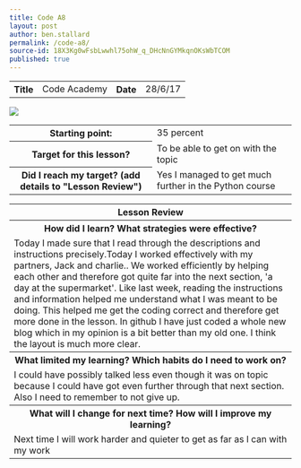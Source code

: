 ```yaml
---
title: Code A8
layout: post
author: ben.stallard
permalink: /code-a8/
source-id: 18X3Kg0wFsbLwwhl75ohW_q_DHcNnGYMkqnOKsWbTCOM
published: true
---
```

<table>
  <tr>
    <th>Title</th>
    <td>Code Academy</td>
    <th>Date</th>
    <td>28/6/17</td>
  </tr>
</table>
<img src="https://github.com/benstallard/benstallard04.github.io/blob/master/public/Screen%20Shot%202017-06-28%20at%2012.00.07.png?raw=true" />



<table>
  <tr>
    <th>Starting point:</th>
    <td>35 percent</td>
  </tr>
  <tr>
    <th>Target for this lesson?</th>
    <td>To be  able to get on with the topic</td>
  </tr>
  <tr>
    <th>Did I reach my target? 
(add details to "Lesson Review")</th>
    <td> Yes I managed to get much further in the Python course</td>
  </tr>
</table>


<table>
  <tr>
    <th>Lesson Review</th>
  </tr>
  <tr>
    <th>How did I learn? What strategies were effective? </th>
  </tr>
  <tr>
    <td>Today I made sure that I read through the descriptions and instructions precisely.Today I worked effectively with my partners, Jack and charlie.. We worked efficiently by helping each other and therefore got quite far into the next section, 'a day at the supermarket'. Like last week, reading the instructions and information helped me understand what I was meant to be doing. This helped me get the coding correct and therefore get more done in the lesson.
In github I have just coded a whole new blog which in my opinion is a bit better than my old one. I think the layout is much more clear.


</td>
  </tr>
  <tr>
    <th>What limited my learning? Which habits do I need to work on? </th>
  </tr>
  <tr>
    <td>I could have possibly talked less even though it was on topic because I could have got even further through that next section. Also I need to remember to not give up.
</td>
  </tr>
  <tr>
    <th>What will I change for next time? How will I improve my learning?</th>
  </tr>
  <tr>
    <td>Next time I will work harder and quieter to get as far as I can with my work</td>
  </tr>
</table>



